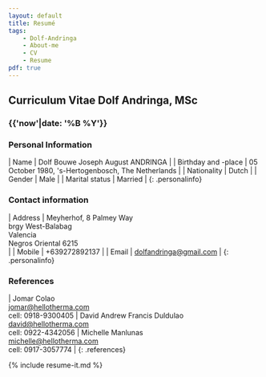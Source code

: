 ```yaml
---
layout: default
title: Resumé
tags:
    - Dolf-Andringa
    - About-me
    - CV
    - Resume
pdf: true
---
```

## Curriculum Vitae Dolf Andringa, MSc ##

<h3 class='date'>{{'now'|date: '%B %Y'}}</h3>

### Personal Information ###

| Name                | Dolf Bouwe Joseph August ANDRINGA |
| Birthday and -place | 05 October 1980, 's-Hertogenbosch, The Netherlands |
| Nationality         | Dutch |
| Gender              | Male |
| Marital status      | Married |
{: .personalinfo}

### Contact information ###

| Address | Meyherhof, 8 Palmey Way<br />brgy West-Balabag<br />Valencia<br />Negros Oriental 6215<br /> |
| Mobile | +639272892137 |
| Email | dolfandringa@gmail.com |
{: .personalinfo}

### References

| Jomar Colao<br />jomar@hellotherma.com<br />cell:  0918-9300405 | David Andrew Francis Duldulao<br />david@hellotherma.com<br />cell: 0922-4342056 | Michelle Manlunas <br />michelle@hellotherma.com<br />cell: 0917-3057774 |
{: .references}

{% include resume-it.md %}
